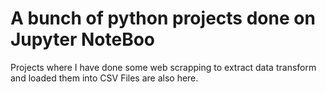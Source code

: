# A bunch of python projects done on Jupyter NoteBoo

Projects where I have done some web scrapping to extract data transform and loaded them into CSV Files are also here.
